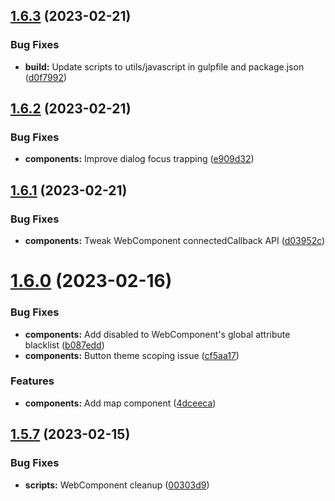 ## [1.6.3](https://github.com/jacecotton/tcds/compare/v1.6.2...v1.6.3) (2023-02-21)


### Bug Fixes

* **build:** Update scripts to utils/javascript in gulpfile and package.json ([d0f7992](https://github.com/jacecotton/tcds/commit/d0f79922fd8dd4ca3575c6f403feeda72dde1bdc))



## [1.6.2](https://github.com/jacecotton/tcds/compare/v1.6.1...v1.6.2) (2023-02-21)


### Bug Fixes

* **components:** Improve dialog focus trapping ([e909d32](https://github.com/jacecotton/tcds/commit/e909d32678d5b09917af085e8696a01c55c811a3))



## [1.6.1](https://github.com/jacecotton/tcds/compare/v1.6.0...v1.6.1) (2023-02-21)


### Bug Fixes

* **components:** Tweak WebComponent connectedCallback API ([d03952c](https://github.com/jacecotton/tcds/commit/d03952c18069c9edf53ccbef308e34c61e98a83a))



# [1.6.0](https://github.com/jacecotton/tcds/compare/v1.5.7...v1.6.0) (2023-02-16)


### Bug Fixes

* **components:** Add disabled to WebComponent's global attribute blacklist ([b087edd](https://github.com/jacecotton/tcds/commit/b087edd4ef5b24b0434a4a9f9ffc5ccbf8a434cd))
* **components:** Button theme scoping issue ([cf5aa17](https://github.com/jacecotton/tcds/commit/cf5aa17811196c72b6bd604e250102c7dc46faad))


### Features

* **components:** Add map component ([4dceeca](https://github.com/jacecotton/tcds/commit/4dceecaf282bc12ce5d8b8ac3aa78afd45347872))



## [1.5.7](https://github.com/jacecotton/tcds/compare/v1.5.6...v1.5.7) (2023-02-15)


### Bug Fixes

* **scripts:** WebComponent cleanup ([00303d9](https://github.com/jacecotton/tcds/commit/00303d979c98f4ab53db55e117b916bd621835ab))



